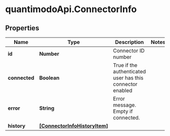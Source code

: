 # quantimodoApi.ConnectorInfo

## Properties
Name | Type | Description | Notes
------------ | ------------- | ------------- | -------------
**id** | **Number** | Connector ID number | 
**connected** | **Boolean** | True if the authenticated user has this connector enabled | 
**error** | **String** | Error message. Empty if connected. | 
**history** | [**[ConnectorInfoHistoryItem]**](ConnectorInfoHistoryItem.md) |  | 


